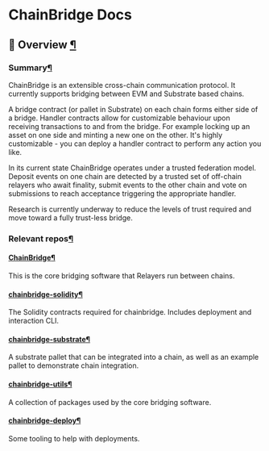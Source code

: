 # ChainBridge Docs

## 🌉 **Overview** [¶]() <a id="overview"></a>

### Summary[¶]() <a id="summary"></a>

ChainBridge is an extensible cross-chain communication protocol. It currently supports bridging between EVM and Substrate based chains.

A bridge contract \(or pallet in Substrate\) on each chain forms either side of a bridge. Handler contracts allow for customizable behaviour upon receiving transactions to and from the bridge. For example locking up an asset on one side and minting a new one on the other. It's highly customizable - you can deploy a handler contract to perform any action you like.

In its current state ChainBridge operates under a trusted federation model. Deposit events on one chain are detected by a trusted set of off-chain relayers who await finality, submit events to the other chain and vote on submissions to reach acceptance triggering the appropriate handler.

Research is currently underway to reduce the levels of trust required and move toward a fully trust-less bridge.

### Relevant repos[¶]() <a id="relevant-repos"></a>

#### [ChainBridge](https://github.com/ChainSafe/ChainBridge)[¶]() <a id="chainbridge"></a>

This is the core bridging software that Relayers run between chains.

#### [chainbridge-solidity](https://github.com/ChainSafe/chainbridge-solidity)[¶]() <a id="chainbridge-solidity"></a>

The Solidity contracts required for chainbridge. Includes deployment and interaction CLI.

#### [chainbridge-substrate](https://github.com/ChainSafe/chainbridge-substrate)[¶]() <a id="chainbridge-substrate"></a>

A substrate pallet that can be integrated into a chain, as well as an example pallet to demonstrate chain integration.

#### [chainbridge-utils](https://github.com/ChainSafe/chainbridge-utils)[¶]() <a id="chainbridge-utils"></a>

A collection of packages used by the core bridging software.

#### [chainbridge-deploy](https://github.com/ChainSafe/ChainBridge)[¶]() <a id="chainbridge-deploy"></a>

Some tooling to help with deployments.

